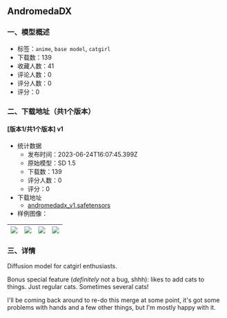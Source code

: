 ## AndromedaDX
### 一、模型概述

- 标签：`anime`, `base model`, `catgirl`
- 下载数：139
- 收藏人数：41
- 评论人数：0
- 评分人数：0
- 评分：0

### 二、下载地址（共1个版本）

#### [版本1/共1个版本] v1

- 统计数据
  - 发布时间：2023-06-24T16:07:45.399Z
  - 原始模型：SD 1.5
  - 下载数：139
  - 评分人数：0
  - 评分：0
- 下载地址
  - [andromedadx_v1.safetensors](https://civitai.com/api/download/models/102251)
- 样例图像：

| <img src="https://image.civitai.com/xG1nkqKTMzGDvpLrqFT7WA/94977b57-673c-4c9c-9d1a-72fe7caf70a7/width=450/1256996.jpeg" /> | <img src="https://image.civitai.com/xG1nkqKTMzGDvpLrqFT7WA/fa28db57-b84c-4b59-9469-a5c4ce0a250c/width=450/1257013.jpeg" /> | <img src="https://image.civitai.com/xG1nkqKTMzGDvpLrqFT7WA/b3089cd9-11a4-4a49-bcb6-0f2f3421865f/width=450/1278376.jpeg" /> | <img src="https://image.civitai.com/xG1nkqKTMzGDvpLrqFT7WA/fe5a7943-6beb-43b3-8e28-fa6c2218b0b2/width=450/1256997.jpeg" /> |
| ---- | ---- | ---- | ---- |


### 三、详情
<p>Diffusion model for catgirl enthusiasts.</p><p></p><p>Bonus special feature (<em>definitely</em> not a bug, shhh): likes to add cats to things. Just regular cats. Sometimes several cats!<br /></p><p>I'll be coming back around to re-do this merge at some point, it's got some problems with hands and a few other things, but I'm mostly happy with it.</p>